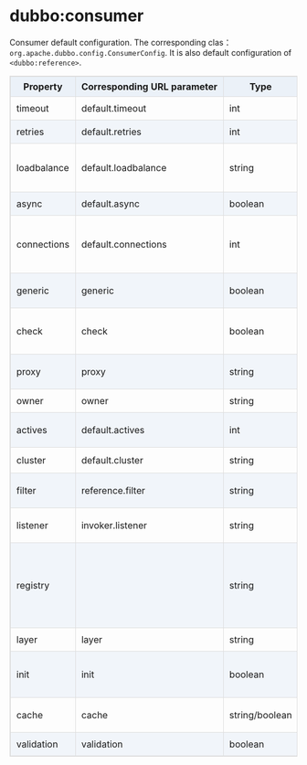<style>
table {
  width: 100%;
  max-width: 65em;
  border: 1px solid #dedede;
  margin: 15px auto;
  border-collapse: collapse;
  empty-cells: show;
}
table th,
table td {
  height: 35px;
  border: 1px solid #dedede;
  padding: 0 10px;
}
table th {
  font-weight: bold;
  text-align: center !important;
  background: rgba(158,188,226,0.2);
  white-space: nowrap;
}
table tbody tr:nth-child(2n) {
  background: rgba(158,188,226,0.12);
}
table td:nth-child(1) {
  white-space: nowrap;
}
table tr:hover {
  background: #efefef;
}
.table-area {
  overflow: auto;
}
</style>

<script type="text/javascript">
[].slice.call(document.querySelectorAll('table')).forEach(function(el){
    var wrapper = document.createElement('div');
    wrapper.className = 'table-area';
    el.parentNode.insertBefore(wrapper, el);
    el.parentNode.removeChild(el);
    wrapper.appendChild(el);
})
</script>
# dubbo:consumer

Consumer default configuration. The corresponding clas： `org.apache.dubbo.config.ConsumerConfig`. It is also default configuration of `<dubbo:reference>`.

| Property | Corresponding URL parameter | Type | Requisite | Default | Effect | Description | Compatibility |
| --- | --- | ---- | --- | --- | --- | --- | --- |
| timeout | default.timeout | int | N | 1000 | performance optimization | invoking timeout(ms) | above 1.0.16 |
| retries | default.retries | int | N | 2 | performance optimization | Invoking retry times, exclude the first invoking. Set 0 to disable it | above 1.0.16 |
| loadbalance | default.loadbalance | string | N | random | performance optimization | Load balancing strategy. Choices：random, roundrobin(polling), leastactive(invoking least active service) | above 1.0.16 |
| async | default.async | boolean | N | false | performance optimization | Whether invoke asynchronously | above 2.0.0 |
| connections | default.connections | int | N | 100 | performance optimization | The maximum number of connections of per service provider. Only short link protocol such as rmi,http,hessian etc. supports. Long link protocol such as dubbo doesn't support | above 1.0.16 |
| generic | generic | boolean | N | false | service governance | Whether default generic interface. A instance of GenericService will be got if true. | above 2.0.0 |
| check | check | boolean | N | true | service governance | Whether check the survival of provider. If true, throw exception when no provider of some services is alive. Otherwise, just ignore it| above 1.0.16 |
| proxy | proxy | string | N | javassist | performance optimization | Java class compile.It is used for the generating of dynamic class. The options are JDK and javassist | above 2.0.5 |
| owner | owner | string | N | | service governance | Application manager. Pls. fill in the mailbox prefix of the person in charge | above 2.0.5 |
| actives | default.actives | int | N | 0 | performance optimization | The max concurrency of per service method for each corresponding consumer | above 2.0.5 |
| cluster | default.cluster | string | N | failover | performance optimization | Cluster tolerance. Choices：failover/failfast/failsafe/failback/forking | above 2.0.5 |
| filter | reference.filter | string | N |   | performance optimization | The name of filter which intercepts consumer remote invoke. Multiple names are separated by commas | above 2.0.5 |
| listener | invoker.listener | string | N | | performance optimization | The consumer referenced service listener name. Multiple names are separated by commas | above 2.0.5 |
| registry | | string | N | register with the registry | configuration relevant | Register with the designated registry. Generally，for multiple registries, and value is the "id" of &lt;dubbo:registry&gt;. Multiple registries are separated by commas.If you do not want to register the service to any registry，pls set "N/A" | above 2.0.5 |
| layer | layer | string | N | | service governance | The layer of consumer. Such as: biz, dao, intl:web, china:acton | above 2.0.7 |
| init | init | boolean | N | false | performance optimization | If true, initialize when "afterPropertiesSet()" is invoked. Otherwise wait until the instance is referenced to initialize  | above 2.0.10 |
| cache | cache | string/boolean | N | | service governance | Cache return result, and key is call parameters. Choices: lru, threadlocal, jcache and so on | at least 2.1.0 |
| validation | validation | boolean | N | | service governance | Whether enable JSR303 standard annotation validation| at least 2.1.0 |